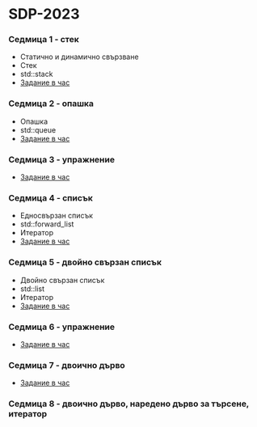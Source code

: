 # SDP-2023

### Седмица 1 - стек
- Статично и динамично свързване
- Стек
- std::stack
- [Задание в час](https://classroom.github.com/a/qr7ZkpKN)


### Седмица 2 - опашка
- Опашка
- std::queue
- [Задание в час](https://classroom.github.com/a/sm4nuwix)


### Седмица 3 - упражнение
- [Задание в час](https://classroom.github.com/a/P_EGfBLm)


### Седмица 4 - списък
- Едносвързан списък
- std::forward_list
- Итератор
- [Задание в час](https://classroom.github.com/a/umRGaHjv)


### Седмица 5 - двойно свързан списък
- Двойно свързан списък
- std::list
- Итератор
- [Задание в час](https://classroom.github.com/a/o4Lphjsq)


### Седмица 6 - упражнение
- [Задание в час](https://classroom.github.com/a/uBMOrx22)


### Седмица 7 - двоично дърво
- [Задание в час](https://classroom.github.com/a/RS_M-hyw)


### Седмица 8 - двоично дърво, наредено дърво за търсене, итератор
